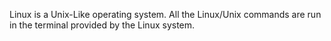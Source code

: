 Linux is a Unix-Like operating system.
All the Linux/Unix commands are run in the terminal provided by the Linux system.

